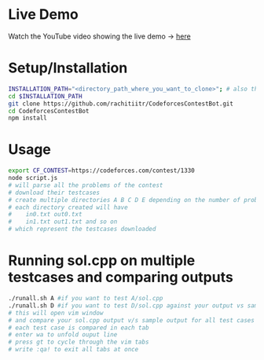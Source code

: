 # Live Demo
Watch the YouTube video showing the live demo -> [here](https://www.youtube.com/watch?v=MXYmbJO4bqU)

# Setup/Installation
```bash
INSTALLATION_PATH="<directory_path_where_you_want_to_clone>"; # also the dir where you will write solution
cd $INSTALLATION_PATH
git clone https://github.com/rachitiitr/CodeforcesContestBot.git
cd CodeforcesContestBot
npm install
```

# Usage
```bash
export CF_CONTEST=https://codeforces.com/contest/1330
node script.js
# will parse all the problems of the contest
# download their testcases
# create multiple directories A B C D E depending on the number of problems in contest
# each directory created will have 
#    in0.txt out0.txt 
#    in1.txt out1.txt and so on 
# which represent the testcases downloaded
```

# Running sol.cpp on multiple testcases and comparing outputs
```bash
./runall.sh A #if you want to test A/sol.cpp
./runall.sh D #if you want to test D/sol.cpp against your output vs sample output
# this will open vim window
# and compare your sol.cpp output v/s sample output for all test cases
# each test case is compared in each tab
# enter wa to unfold ouput line
# press gt to cycle through the vim tabs
# write :qa! to exit all tabs at once
```
